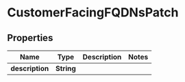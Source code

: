 

# CustomerFacingFQDNsPatch


## Properties

| Name | Type | Description | Notes |
|------------ | ------------- | ------------- | -------------|
|**description** | **String** |  |  |



